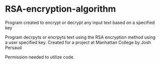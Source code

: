 # RSA-encryption-algorithm
Program created to encrypt or decrypt any input text based on a specified key

Program decrpyts or encrpyts text using the RSA encryption method using a user specified key.
Created for a project at Manhattan College by Josh Persaud

Permission needed to utilize code.
